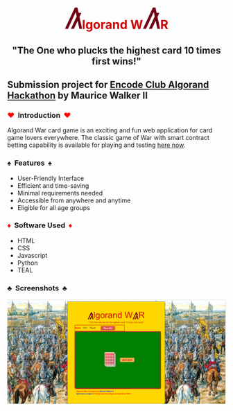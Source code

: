<h1 style="color:#cc0000;text-align:center;"><img width="40" height="50" src="./public/images/algorand_reddish_logo.png" />lgorand W<img width="40" height="50" src="./public/images/algorand_reddish_logo.png" />R</h1>
	
<h2 style="text-align:center;">"The One who plucks the highest card 10 times first wins!"</h2>

<h2>Submission project for <a href="https://www.encode.club/encode-algorand-hackathon">Encode Club Algorand Hackathon</a> by Maurice Walker II</h2>

<h3><span style="color:red">&hearts;</span>&nbsp; Introduction &nbsp;<span style="color:red">&hearts;</span></h3>

<p>Algorand War card game is an exciting and fun web application for card game lovers everywhere. The classic game of War with smart contract betting capability is available for playing and testing <a href="https://algorandwar.herokuapp.com">here now</a>.</p>

<h3>&spades;&nbsp; Features &nbsp;&spades;</h3>
<ul>
 <li>User-Friendly Interface</li>
 <li>Efficient and time-saving</li>
 <li>Minimal requirements needed</li>
 <li>Accessible from anywhere and anytime</li>
 <li>Eligible for all age groups</li>
</ul>

<h3><span style="color:red">&diams;</span>&nbsp; Software Used &nbsp;<span style="color:red">&diams;</span></h3>
  <ul>
    <li>HTML</li>
    <li>CSS</li>
    <li>Javascript</li>
    <li>Python</li>
    <li>TEAL</li>
  </ul>

<h3>&clubs;&nbsp; Screenshots &nbsp;&clubs;</h3>
<img alt="game screen preview" src="algorandwar_ss.png">
